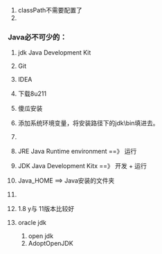 1. classPath不需要配置了
2. 

### Java必不可少的：
1. jdk
Java Development Kit
2. Git
3. IDEA
4. 下载8u211
5. 傻瓜安装
6. 添加系统环境变量，将安装路径下的jdk\bin填进去。
7. 

1. JRE  Java Runtime environment ==》 运行
2. JDK Java Development Kitx ==》 开发 + 运行
3. Java_HOME  ==> Java安装的文件夹
4. 

1. 1.8 y与 11版本比较好

1. oracle jdk
    1. open jdk
    2. AdoptOpenJDK